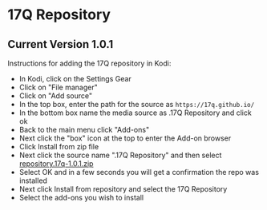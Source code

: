 # 17Q Repository
## Current Version 1.0.1

Instructions for adding the 17Q repository in Kodi:

<p align="left">
  <ul>
    <li>In Kodi, click on the Settings Gear</li>
    <li>Click on "File manager"</li>
    <li>Click on "Add source"</li>
    <li>In the top box, enter the path for the source as <code>https://17q.github.io/</code></li>
    <li>In the bottom box name the media source as .17Q Repository and click ok</li>
    <li>Back to the main menu click "Add-ons"</li>
    <li>Next click the "box" icon at the top to enter the Add-on browser</li>
    <li>Click Install from zip file</li>
    <li>Next click the source name ".17Q Repository" and then select <a href="repository.17q-1.0.1.zip">repository.17q-1.0.1.zip</a></li>
    <li>Select OK and in a few seconds you will get a confirmation the repo was installed</li>
    <li>Next click Install from repository and select the 17Q Repository</li>
    <li>Select the add-ons you wish to install</li>
  </ul>
</p>
